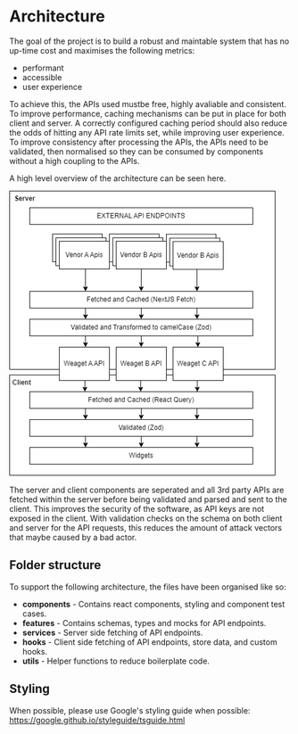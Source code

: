 # Architecture

The goal of the project is to build a robust and maintable system that has no up-time cost and maximises the following metrics:
- performant
- accessible
- user experience

To achieve this, the APIs used mustbe free, highly avaliable and consistent. To improve performance, caching mechanisms can be put in place for both client and server. A correctly configured caching period should also reduce the odds of hitting any API rate limits set, while improving user experience. To improve consistency after processing the APIs, the APIs need to be validated, then normalised so they can be consumed by components without a high coupling to the APIs.

A high level overview of the architecture can be seen here.

![Architecture](/public/architecture.png)

The server and client components are seperated and all 3rd party APIs are fetched within the server before being validated and parsed and sent to the client. This improves the security of the software, as API keys are not exposed in the client. With validation checks on the schema on both client and server for the API requests, this reduces the amount of attack vectors that maybe caused by a bad actor.

## Folder structure

To support the following architecture, the files have been organised like so:

- **components** - Contains react components, styling and component test cases.
- **features** - Contains schemas, types and mocks for API endpoints.
- **services** - Server side fetching of API endpoints.
- **hooks** - Client side fetching of API endpoints, store data, and custom hooks.
- **utils** - Helper functions to reduce boilerplate code.

## Styling

When possible, please use Google's styling guide when possible: 
https://google.github.io/styleguide/tsguide.html